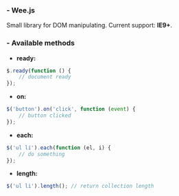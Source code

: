 ### - Wee.js

Small library for DOM manipulating. Current support: **IE9+**.

### - Available methods

- **ready:**
```javascript
$.ready(function () {
	// document ready
});
```

- **on:**
```javascript
$('button').on('click', function (event) {
	// button clicked
});
```

- **each:**
```javascript
$('ul li').each(function (el, i) {
	// do something
});
```

- **length:**
```javascript
$('ul li').length(); // return collection length
```
